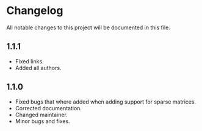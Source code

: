 # Changelog

All notable changes to this project will be documented in this file.

## 1.1.1
- Fixed links.
- Added all authors.

## 1.1.0

- Fixed bugs that where added when adding support for sparse matrices. 
- Corrected documentation.
- Changed maintainer.
- Minor bugs and fixes.